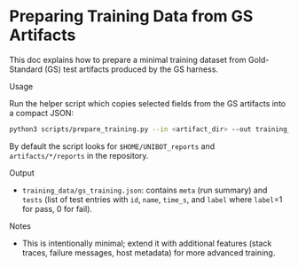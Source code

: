 # Preparing Training Data from GS Artifacts

This doc explains how to prepare a minimal training dataset from Gold-Standard (GS) test artifacts produced by the GS harness.

Usage

Run the helper script which copies selected fields from the GS artifacts into a compact JSON:

```bash
python3 scripts/prepare_training.py --in <artifact_dir> --out training_data
```

By default the script looks for `$HOME/UNIBOT_reports` and `artifacts/*/reports` in the repository.

Output

- `training_data/gs_training.json`: contains `meta` (run summary) and `tests` (list of test entries with `id`, `name`, `time_s`, and `label` where `label`=1 for pass, 0 for fail).

Notes

- This is intentionally minimal; extend it with additional features (stack traces, failure messages, host metadata) for more advanced training.
